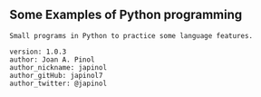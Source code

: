 ## Some Examples of Python programming

	Small programs in Python to practice some language features.

	version: 1.0.3
	author: Joan A. Pinol
	author_nickname: japinol
	author_gitHub: japinol7
	author_twitter: @japinol

